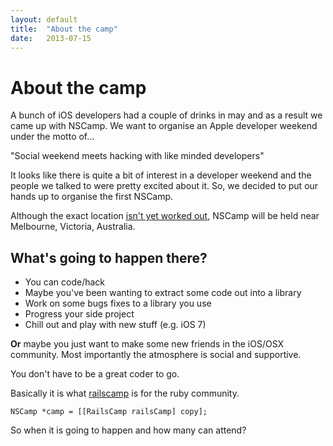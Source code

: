 ```yaml
---
layout: default
title:  "About the camp"
date:   2013-07-15
---
```


About the camp
==============

A bunch of iOS developers had a couple of drinks in may and as a result we came up with NSCamp.
We want to organise an Apple developer weekend under the motto of...

"Social weekend meets hacking with like minded developers"

It looks like there is quite a bit of interest in a developer weekend and the people we talked to were pretty excited about it. So, we decided to put our hands up to organise the first NSCamp.

Although the exact location [isn't yet worked out](/where.html), NSCamp will be held near Melbourne, Victoria, Australia. 

What's going to happen there?
-----------------------------

* You can code/hack
* Maybe you've been wanting to extract some code out into a library
* Work on some bugs fixes to a library you use
* Progress your side project
* Chill out and play with new stuff (e.g. iOS 7)
  
  
**Or** maybe you just want to make some new friends in the iOS/OSX community.
Most importantly the atmosphere is social and supportive. 

You don't have to be a great coder to go.


Basically it is what [railscamp](http://railscamps.com) is for the ruby community.

  `NSCamp *camp = [[RailsCamp railsCamp] copy];`


So when it is going to happen and how many can attend? 
